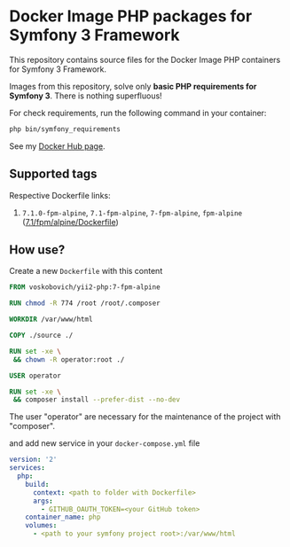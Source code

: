 Docker Image PHP packages for Symfony 3 Framework 
===

This repository contains source files for the Docker Image PHP containers for Symfony 3 Framework.

Images from this repository, solve only **basic PHP requirements for Symfony 3**. There is nothing superfluous!  

For check requirements, run the following command in your container:
```bash
php bin/symfony_requirements
```

See my [Docker Hub page](https://hub.docker.com/u/voskobovich).


## Supported tags

Respective Dockerfile links:

1. `7.1.0-fpm-alpine`, `7.1-fpm-alpine`, `7-fpm-alpine`, `fpm-alpine` ([7.1/fpm/alpine/Dockerfile](https://github.com/voskobovich/symfony3-docker/blob/master/php/7.1/fpm/alpine/Dockerfile))


## How use?

Create a new `Dockerfile` with this content

```dockerfile
FROM voskobovich/yii2-php:7-fpm-alpine

RUN chmod -R 774 /root /root/.composer

WORKDIR /var/www/html

COPY ./source ./

RUN set -xe \
 && chown -R operator:root ./

USER operator

RUN set -xe \
 && composer install --prefer-dist --no-dev
```

The user "operator" are necessary for the maintenance of the project with "composer".

and add new service in your `docker-compose.yml` file

```yaml
version: '2'
services:
  php:
    build:
      context: <path to folder with Dockerfile>
      args:
        - GITHUB_OAUTH_TOKEN=<your GitHub token>
    container_name: php
    volumes:
      - <path to your symfony project root>:/var/www/html
```
